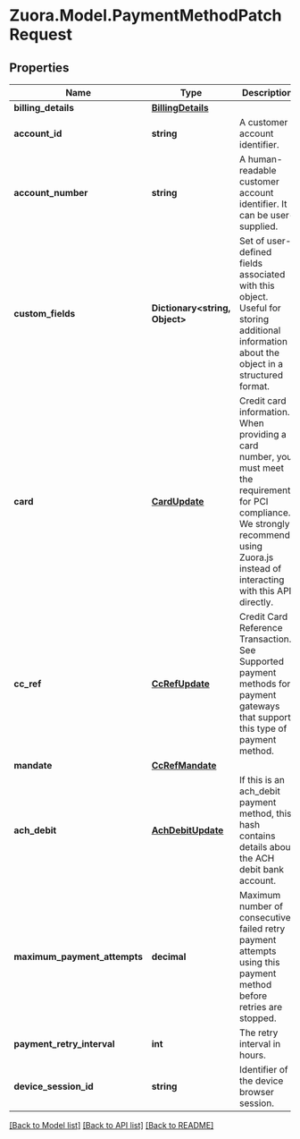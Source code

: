 
# Zuora.Model.PaymentMethodPatchRequest

## Properties

Name | Type | Description | Notes
------------ | ------------- | ------------- | -------------
**billing_details** | [**BillingDetails**](BillingDetails.md) |  | [optional] 
**account_id** | **string** | A customer account identifier. | [optional] 
**account_number** | **string** | A human-readable customer account identifier. It can be user-supplied. | [optional] 
**custom_fields** | **Dictionary&lt;string, Object&gt;** | Set of user-defined fields associated with this object. Useful for storing additional information about the object in a structured format. | [optional] 
**card** | [**CardUpdate**](CardUpdate.md) | Credit card information. When providing a card number, you must meet the requirements for PCI compliance. We strongly recommend using Zuora.js instead of interacting with this API directly. | [optional] 
**cc_ref** | [**CcRefUpdate**](CcRefUpdate.md) | Credit Card Reference Transaction. See Supported payment methods for payment gateways that support this type of payment method. | [optional] 
**mandate** | [**CcRefMandate**](CcRefMandate.md) |  | [optional] 
**ach_debit** | [**AchDebitUpdate**](AchDebitUpdate.md) | If this is an ach_debit payment method, this hash contains details about the ACH debit bank account. | [optional] 
**maximum_payment_attempts** | **decimal** | Maximum number of consecutive failed retry payment attempts using this payment method before retries are stopped. | [optional] 
**payment_retry_interval** | **int** | The retry interval in hours. | [optional] 
**device_session_id** | **string** | Identifier of the device browser session. | [optional] 

[[Back to Model list]](../README.md#documentation-for-models)
[[Back to API list]](../README.md#documentation-for-api-endpoints)
[[Back to README]](../README.md)

